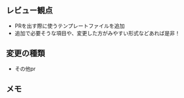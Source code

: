 <!--
## レビュー優先度（PRタイトルに含める）
・すぐに見てもらいたい（hotfixなど） 🚀
・今日中に見てもらいたい 🚗
・今日〜明日中で見てもらいたい 🚶
・数日以内で見てもらいたい 🐢
 -->

## レビュー観点
<!--
どういった箇所を中心にレビューして欲しいか
 -->
- PRを出す際に使うテンプレートファイルを追加
- 追加で必要そうな項目や、変更した方がみやすい形式などあれば是非！

## 変更の種類
<!--
・新機能
・バグ修正
・リファクタリング
・ドキュメント作成・更新
・その他
 -->
- その他pr

<!-- ## テスト
・パラメータ（バグが起こったもの、新しく追加したもの等）
・環境
など、必要に応じて書く
 -->

## メモ
